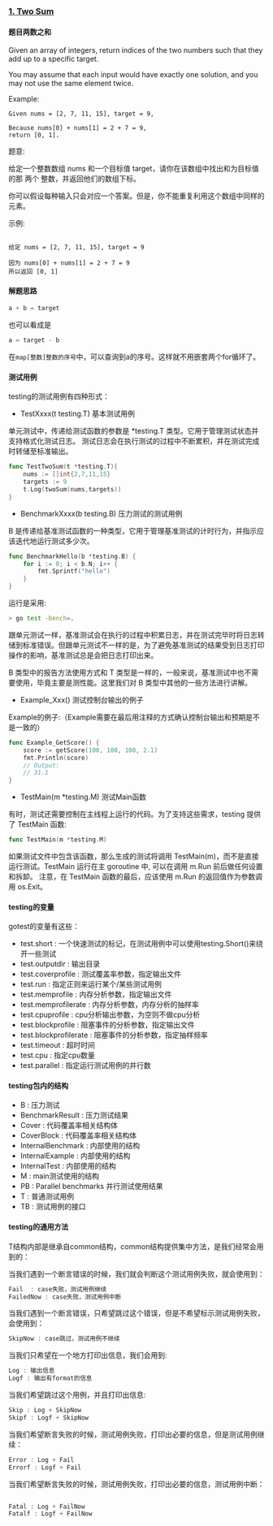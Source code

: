 ### [1. Two Sum](https://leetcode.com/problems/two-sum/)

#### 题目两数之和

Given an array of integers, return indices of the two numbers such that they add up to a specific target.

You may assume that each input would have exactly one solution, and you may not use the same element twice.

Example:

```text
Given nums = [2, 7, 11, 15], target = 9,

Because nums[0] + nums[1] = 2 + 7 = 9,
return [0, 1].
```

题意:

给定一个整数数组 nums 和一个目标值 target，请你在该数组中找出和为目标值的那 两个 整数，并返回他们的数组下标。

你可以假设每种输入只会对应一个答案。但是，你不能重复利用这个数组中同样的元素。

示例:
```text

给定 nums = [2, 7, 11, 15], target = 9

因为 nums[0] + nums[1] = 2 + 7 = 9
所以返回 [0, 1]

```

#### 解题思路

```go
a + b = target
```

也可以看成是

```go
a = target - b
```

在`map[整数]整数的序号`中，可以查询到a的序号。这样就不用嵌套两个for循环了。


#### 测试用例

testing的测试用例有四种形式：
 
* TestXxxx(t testing.T) 基本测试用例

单元测试中，传递给测试函数的参数是 *testing.T 类型。它用于管理测试状态并支持格式化测试日志。
测试日志会在执行测试的过程中不断累积，并在测试完成时转储至标准输出。

```go
func TestTwoSum(t *testing.T){
	nums := []int{2,7,11,15}
	targets := 9
	t.Log(twoSum(nums,targets))
}
```
 
* BenchmarkXxxx(b testing.B) 压力测试的测试用例

B 是传递给基准测试函数的一种类型，它用于管理基准测试的计时行为，并指示应该迭代地运行测试多少次。
```go
func BenchmarkHello(b *testing.B) {
    for i := 0; i < b.N; i++ {
        fmt.Sprintf("hello")
    }
}
```
运行是采用:
```bash
> go test -bench=.
```

跟单元测试一样，基准测试会在执行的过程中积累日志，并在测试完毕时将日志转储到标准错误。但跟单元测试不一样的是，为了避免基准测试的结果受到日志打印操作的影响，基准测试总是会把日志打印出来。

B 类型中的报告方法使用方式和 T 类型是一样的，一般来说，基准测试中也不需要使用，毕竟主要是测性能。这里我们对 B 类型中其他的一些方法进行讲解。


* Example_Xxx() 测试控制台输出的例子

Example的例子:（Example需要在最后用注释的方式确认控制台输出和预期是不是一致的） 
```go
func Example_GetScore() {
    score := getScore(100, 100, 100, 2.1)
    fmt.Println(score)
    // Output:
    // 31.1
}
``` 
 
* TestMain(m *testing.M)  测试Main函数  

有时，测试还需要控制在主线程上运行的代码。为了支持这些需求，testing 提供了 TestMain 函数:
```go
func TestMain(m *testing.M)
```

如果测试文件中包含该函数，那么生成的测试将调用 TestMain(m)，而不是直接运行测试。TestMain 运行在主 goroutine 中, 可以在调用 m.Run 前后做任何设置和拆卸。
注意，在 TestMain 函数的最后，应该使用 m.Run 的返回值作为参数调用 os.Exit。




#### testing的变量

gotest的变量有这些：

* test.short : 一个快速测试的标记，在测试用例中可以使用testing.Short()来绕开一些测试
* test.outputdir : 输出目录
* test.coverprofile : 测试覆盖率参数，指定输出文件
* test.run : 指定正则来运行某个/某些测试用例
* test.memprofile : 内存分析参数，指定输出文件
* test.memprofilerate : 内存分析参数，内存分析的抽样率
* test.cpuprofile : cpu分析输出参数，为空则不做cpu分析
* test.blockprofile : 阻塞事件的分析参数，指定输出文件
* test.blockprofilerate : 阻塞事件的分析参数，指定抽样频率
* test.timeout : 超时时间
* test.cpu : 指定cpu数量
* test.parallel : 指定运行测试用例的并行数

#### testing包内的结构

* B : 压力测试
* BenchmarkResult : 压力测试结果
* Cover : 代码覆盖率相关结构体
* CoverBlock : 代码覆盖率相关结构体
* InternalBenchmark : 内部使用的结构
* InternalExample : 内部使用的结构
* InternalTest : 内部使用的结构
* M : main测试使用的结构
* PB : Parallel benchmarks 并行测试使用结果
* T : 普通测试用例
* TB : 测试用例的接口

#### testing的通用方法

T结构内部是继承自common结构，common结构提供集中方法，是我们经常会用到的：

当我们遇到一个断言错误的时候，我们就会判断这个测试用例失败，就会使用到：
```go
Fail  : case失败，测试用例继续
FailedNow : case失败，测试用例中断
```

当我们遇到一个断言错误，只希望跳过这个错误，但是不希望标示测试用例失败，会使用到：

```go
SkipNow : case跳过，测试用例不继续
```
当我们只希望在一个地方打印出信息，我们会用到:

```go
Log : 输出信息
Logf : 输出有format的信息
```

当我们希望跳过这个用例，并且打印出信息:

```go
Skip : Log + SkipNow
Skipf : Logf + SkipNow
```
当我们希望断言失败的时候，测试用例失败，打印出必要的信息，但是测试用例继续：

```go
Error : Log + Fail
Errorf : Logf + Fail
```

当我们希望断言失败的时候，测试用例失败，打印出必要的信息，测试用例中断：

```go

Fatal : Log + FailNow
Fatalf : Logf + FailNow
```